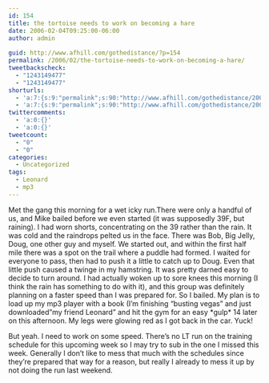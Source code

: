 ```yaml
---
id: 154
title: the tortoise needs to work on becoming a hare
date: 2006-02-04T09:25:00-06:00
author: admin
  
guid: http://www.afhill.com/gothedistance/?p=154
permalink: /2006/02/the-tortoise-needs-to-work-on-becoming-a-hare/
tweetbackscheck:
  - "1243149477"
  - "1243149477"
shorturls:
  - 'a:7:{s:9:"permalink";s:90:"http://www.afhill.com/gothedistance/2006/02/the-tortoise-needs-to-work-on-becoming-a-hare/";s:7:"tinyurl";s:25:"http://tinyurl.com/qn3fjq";s:4:"isgd";s:17:"http://is.gd/AdFO";s:5:"bitly";s:19:"http://bit.ly/R26Jn";s:5:"snipr";s:22:"http://snipr.com/i3fvu";s:5:"snurl";s:22:"http://snurl.com/i3fvu";s:7:"snipurl";s:24:"http://snipurl.com/i3fvu";}'
  - 'a:7:{s:9:"permalink";s:90:"http://www.afhill.com/gothedistance/2006/02/the-tortoise-needs-to-work-on-becoming-a-hare/";s:7:"tinyurl";s:25:"http://tinyurl.com/qn3fjq";s:4:"isgd";s:17:"http://is.gd/AdFO";s:5:"bitly";s:19:"http://bit.ly/R26Jn";s:5:"snipr";s:22:"http://snipr.com/i3fvu";s:5:"snurl";s:22:"http://snurl.com/i3fvu";s:7:"snipurl";s:24:"http://snipurl.com/i3fvu";}'
twittercomments:
  - 'a:0:{}'
  - 'a:0:{}'
tweetcount:
  - "0"
  - "0"
categories:
  - Uncategorized
tags:
  - Leonard
  - mp3
---
```

Met the gang this morning for a wet icky run.There were only a handful of us, and Mike bailed before we even started (it was supposedly 39F, but raining). I had worn shorts, concentrating on the 39 rather than the rain. It was cold and the raindrops pelted us in the face. There was Bob, Big Jelly, Doug, one other guy and myself. We started out, and within the first half mile there was a spot on the trail where a puddle had formed. I waited for everyone to pass, then had to push it a little to catch up to Doug. Even that little push caused a twinge in my hamstring. It was pretty darned easy to decide to turn around. I had actually woken up to sore knees this morning (I think the rain has something to do with it), and this group was definitely planning on a faster speed than I was prepared for. So I bailed. My plan is to load up my mp3 player with a book (I&#8217;m finishing &#8220;busting vegas&#8221; and just downloaded&#8221;my friend Leonard&#8221; and hit the gym for an easy \*gulp\* 14 later on this afternoon. My legs were glowing red as I got back in the car. Yuck!

But yeah. I need to work on some speed. There&#8217;s no LT run on the training schedule for this upcoming week so I may try to sub in the one I missed this week. Generally I don&#8217;t like to mess that much with the schedules since they&#8217;re prepared that way for a reason, but really I already to mess it up by not doing the run last weekend.